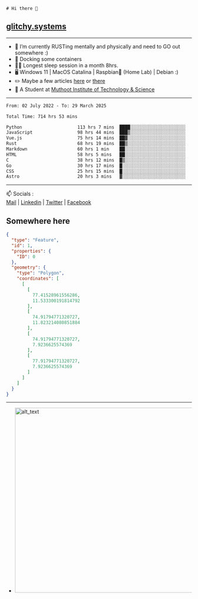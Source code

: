 ```
# Hi there 👋
```
## [glitchy.systems](https://glitchy.systems)
---

- 🌱 I’m currently RUSTing mentally and physically and need to GO out somewhere :)
- 🐋 Docking some containers
- 😶‍🌫️ Longest sleep session in a month 8hrs.
- 🖥️ Windows 11 | MacOS Catalina | Raspbian🥧 (Home Lab) | Debian :)
- ✏️ Maybe a few articles [here](https://medium.com/@advaithnarayanan8) or [there](https://medium.com/@advaithnarayanan8)
- 📑 A Student at [Muthoot Institute of Technology & Science](https://mgmits.ac.in/)



---

<!--START_SECTION:waka-->

```txt
From: 02 July 2022 - To: 29 March 2025

Total Time: 714 hrs 53 mins

Python                     113 hrs 7 mins  ████░░░░░░░░░░░░░░░░░░░░░   15.82 %
JavaScript                 98 hrs 44 mins  ███▒░░░░░░░░░░░░░░░░░░░░░   13.81 %
Vue.js                     75 hrs 14 mins  ██▓░░░░░░░░░░░░░░░░░░░░░░   10.52 %
Rust                       68 hrs 19 mins  ██▒░░░░░░░░░░░░░░░░░░░░░░   09.56 %
Markdown                   60 hrs 1 min    ██░░░░░░░░░░░░░░░░░░░░░░░   08.40 %
HTML                       58 hrs 5 mins   ██░░░░░░░░░░░░░░░░░░░░░░░   08.13 %
C                          38 hrs 12 mins  █▒░░░░░░░░░░░░░░░░░░░░░░░   05.34 %
Go                         30 hrs 17 mins  █░░░░░░░░░░░░░░░░░░░░░░░░   04.24 %
CSS                        25 hrs 15 mins  █░░░░░░░░░░░░░░░░░░░░░░░░   03.53 %
Astro                      20 hrs 3 mins   ▓░░░░░░░░░░░░░░░░░░░░░░░░   02.81 %
```

<!--END_SECTION:waka-->

---

📫 Socials :<br>
[Mail](mailto:advaith@glitchy.systems) | [Linkedin](https://www.linkedin.com/in/advaith-narayanan-a72152214/) | [Twitter](https://twitter.com/advaithnarayan) | [Facebook](https://screenmessage.com/qinq)

## Somewhere here

```geojson
{
  "type": "Feature",
  "id": 1,
  "properties": {
    "ID": 0
  },
  "geometry": {
    "type": "Polygon",
    "coordinates": [
      [
        [
          77.41528961556286,
          11.533300191814792
        ],
        [
          74.91794771320727,
          11.823214080851884
        ],
        [
          74.91794771320727,
          7.9236625574369
        ],
        [
          77.91794771320727,
          7.9236625574369
        ]
      ]
    ]
  }
}
```


--- 
- [<img alt="alt_text" width="500px" src="https://valid.x86.fr/cache/banner/xv24bv-6.png" />](https://valid.x86.fr/xv24bv)


